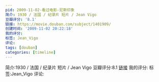 ```yaml
---
pid: 2009-11-02-看过电影-尼斯印象
简介: 1930 / 法国 / 纪录片 短片 / Jean Vigo
豆瓣评分: '8.1'
链接: https://movie.douban.com/subject/1401909/
创建时间: '2009-11-02 20:22:18'
我的评分:
标签: Jean_Vigo
评论:
tags: [douban]
categories: [timeline]
---
```

简介:1930 / 法国 / 纪录片 短片 / Jean Vigo
豆瓣评分:8.1
[链接](https://movie.douban.com/subject/1401909/)
我的评分:
标签:Jean_Vigo
评论:
